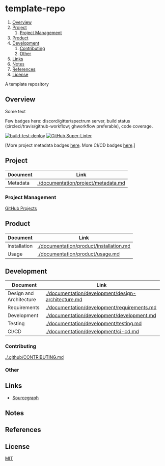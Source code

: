 # template-repo

1. [Overview](#overview)
2. [Project](#project)
    1. [Project Management](#project-management)
3. [Product](#product)
4. [Development](#development)
    1. [Contributing](#contributing)
    2. [Other](#other)
5. [Links](#links)
6. [Notes](#notes)
7. [References](#references)
8. [License](#license)

A template repository

## Overview

Some text

Few badges here: discord/gitter/spectrum server, build status (circleci/travis/github-workflow; ghworkflow preferable), code coverage.

[![build-test-deploy](https://github.com/manastalukdar/template-repo/workflows/build-test-deploy/badge.svg)](https://github.com/manastalukdar/template-repo/actions)
[![GitHub Super-Linter](https://github.com/manastalukdar/template-repo/workflows/Lint%20Code%20Base/badge.svg)](https://github.com/manastalukdar/template-repo/actions)

[More project metadata badges [here](./documentation/project/metadata.md). More CI/CD badges [here](./documentation/development/ci-cd.md#current-status).]

## Project

| Document | Link                                                                       |
| -------- | -------------------------------------------------------------------------- |
| Metadata | [./documentation/project/metadata.md](./documentation/project/metadata.md) |

### Project Management

[GitHub Projects](https://github.com/manastalukdar/template-repo/projects)

## Product

| Document     | Link                                                                               |
| ------------ | ---------------------------------------------------------------------------------- |
| Installation | [./documentation/product/installation.md](./documentation/product/installation.md) |
| Usage        | [./documentation/product/usage.md](./documentation/product/usage.md)               |

## Development

| Document                | Link                                                                                                     |
| ----------------------- | -------------------------------------------------------------------------------------------------------- |
| Design and Architecture | [./documentation/development/design-architecture.md](./documentation/development/design-architecture.md) |
| Requirements            | [./documentation/development/requirements.md](./documentation/development/requirements.md)               |
| Development             | [./documentation/development/development.md](./documentation/development/development.md)                 |
| Testing                 | [./documentation/development/testing.md](./documentation/development/testing.md)                         |
| CI/CD                   | [./documentation/development/ci-cd.md](./documentation/development/ci-cd.md)                             |

### Contributing

[./.github/CONTRIBUTING.md](./.github/CONTRIBUTING.md)

### Other

## Links

- [Sourcegraph](https://sourcegraph.com/github.com/manastalukdar/template-repo/)

## Notes

## References

## License

[MIT](https://github.com/manastalukdar/template-repo/blob/master/LICENSE)
